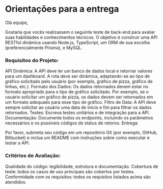 # Orientações para a entrega


Olá equipe,

Gostaria que vocês realizassem o seguinte teste de back-end para avaliar suas habilidades e conhecimentos técnicos. O objetivo é construir uma API RESTful dinâmica usando Node.js, TypeScript, um ORM de sua escolha (preferencialmente Prisma), e MySQL.

### Requisitos do Projeto:

API Dinâmica: A API deve ler um banco de dados local e retornar valores para um dashboard. A rota deve ser dinâmica, adaptando-se ao tipo de gráfico solicitado pelo usuário (por exemplo, gráfico de pizza, gráfico de linhas, etc.).
Formato dos Dados: Os dados retornados devem estar no formato apropriado para o tipo de gráfico solicitado. Por exemplo, se o usuário solicitar um gráfico de pizza, os dados devem ser retornados em um formato adequado para esse tipo de gráfico.
Filtro de Data: A API deve sempre solicitar ao usuário uma data de início e fim para filtrar os dados retornados.
Testes: Escreva testes unitários e de integração para a API.
Documentação: Documente todos os endpoints, incluindo os parâmetros necessários e os possíveis códigos de status de retorno.
Entrega:

Por favor, submeta seu código em um repositório Git (por exemplo, GitHub, Bitbucket) e inclua um README com instruções sobre como executar e testar a API.

### Critérios de Avaliação:

Qualidade do código: legibilidade, estrutura e documentação.
Cobertura de teste: todos os casos de uso principais são cobertos por testes.
Conformidade com os requisitos: todos os requisitos listados acima são atendidos.
